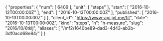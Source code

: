 {
  "properties": {
    "num": [
      6409
    ],
    "unit": [
      "steps"
    ],
    "start": [
      "2016-10-12T00:00:00Z"
    ],
    "end": [
      "2016-10-13T00:00:00Z"
    ],
    "published": [
      "2016-10-13T00:00:00Z"
    ]
  },
  "client_id": "https://www-api.jvt.me/fit",
  "date": "2016-10-13T00:00:00Z",
  "kind": "steps",
  "h": "h-measure",
  "slug": "2016/10/6tklj",
  "aliases": [
    "/mf2/1640be89-dad3-4d43-ab3b-3df0acd68e84/"
  ]
}
